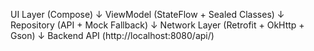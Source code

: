 UI Layer (Compose)
↓
ViewModel (StateFlow + Sealed Classes)
↓  
Repository (API + Mock Fallback)
↓
Network Layer (Retrofit + OkHttp + Gson)
↓
Backend API (http://localhost:8080/api/)